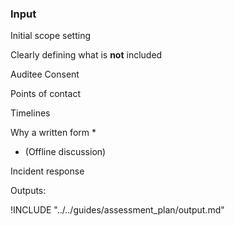 ### Input


Initial scope setting

Clearly defining what is **not** included

Auditee Consent

Points of contact

Timelines

Why a written form
 * 
 * (Offline discussion)

Incident response


Outputs:


!INCLUDE "../../guides/assessment_plan/output.md"


